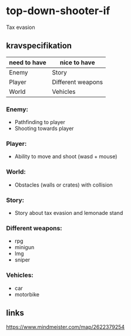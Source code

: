 # top-down-shooter-if
Tax evasion

## kravspecifikation

| need to have  | nice to have |
| ------------- | ------------- |
|Enemy          | Story  |
|Player         | Different weapons |
|World         | Vehicles |

### Enemy:
- Pathfinding to player
- Shooting towards player

### Player:
- Ability to move and shoot (wasd + mouse)

### World:
- Obstacles (walls or crates) with collision

### Story:
- Story about tax evasion and lemonade stand

### Different weapons:
- rpg
- minigun
- lmg
- sniper

### Vehicles:
- car
- motorbike

## links
https://www.mindmeister.com/map/2622379254
